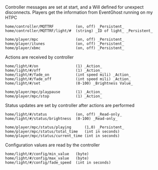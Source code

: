 Controller messages are set at start, and a Will defined for unexpect disconnects.
Players get the information from EventGhost running on my HTPC
```
home/controller/MQTTRF			(on, off) _Persistent_
home/controller/MQTTRF/light/#	(string) _ID of light_ _Persistent_

home/player/mpc					(on, off) _Persistent_		
home/player/itunes				(on, off) _Persistent_
home/player/xbmc				(on, off) _Persistent_
```

Actions are received by controller
```
home/light/#/on  				(1) _Action_
home/light/#/off  				(1) _Action_
home/light/#/fade_on			(int speed mili) _Action_
home/light/#/fade_off			(int speed mili) _Action_
home/light/#/set 				(0-100) _Brightness Value_

home/player/mpc/playpause		(1) _Action_
home/player/mpc/stop			(1) _Action_
```

Status updates are set by controller after actions are performed
```
home/light/#/status        		(on, off) _Read-only_
home/light/#/status/brightness 	(0-100)	_Read-only_

home/player/mpc/status/playing		(1,0) _Persistent_
home/player/mpc/status/total_time	(int in seconds)
home/player/mpc/status/current_time	(int in seconds)
```

Configuration values are read by the controller
```
home/light/#/config/min_value	(byte)
home/light/#/config/max_value	(byte)
home/light/#/config/fade_speed	(int in seconds)
```